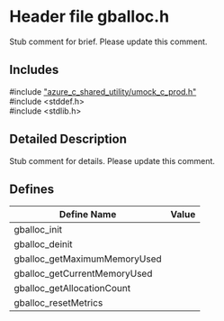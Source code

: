 # Header file gballoc.h 

Stub comment for brief. Please update this comment.

## Includes

\#include ["azure_c_shared_utility/umock_c_prod.h"](iot-c-ref-umock-c-prod-h.md)  
\#include <stddef.h>  
\#include <stdlib.h>  

## Detailed Description

Stub comment for details. Please update this comment.

## Defines

Define Name                    | Value                                
--------------------------------|---------------------------------------------
gballoc_init            | 
gballoc_deinit            | 
gballoc_getMaximumMemoryUsed            | 
gballoc_getCurrentMemoryUsed            | 
gballoc_getAllocationCount            | 
gballoc_resetMetrics            | 

